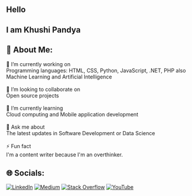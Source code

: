 ## Hello

## I am Khushi Pandya

## 💫 About Me:
🔭 I’m currently working on <br>Programming languages: HTML, CSS, Python, JavaScript, .NET, PHP also Machine Learning and Artificial Intelligence<br><br>👯 I’m looking to collaborate on<br>Open source projects<br><br>🌱 I’m currently learning<br>Cloud computing and Mobile application development<br><br>💬 Ask me about<br>The latest updates in Software Development or Data Science<br><br>⚡ Fun fact<br>I'm a content writer because I'm an overthinker.


## 🌐 Socials:
[![LinkedIn](https://img.shields.io/badge/LinkedIn-%230077B5.svg?logo=linkedin&logoColor=white)](https://linkedin.com/in/khushi-pandya-b91457221) [![Medium](https://img.shields.io/badge/Medium-12100E?logo=medium&logoColor=white)](https://medium.com/@khushihp7903) [![Stack Overflow](https://img.shields.io/badge/-Stackoverflow-FE7A16?logo=stack-overflow&logoColor=white)](https://stackoverflow.com/users/18177406) [![YouTube](https://img.shields.io/badge/YouTube-%23FF0000.svg?logo=YouTube&logoColor=white)](https://youtube.com/@UC4HyyfL5kfSeARdrG3F8M4w) 
